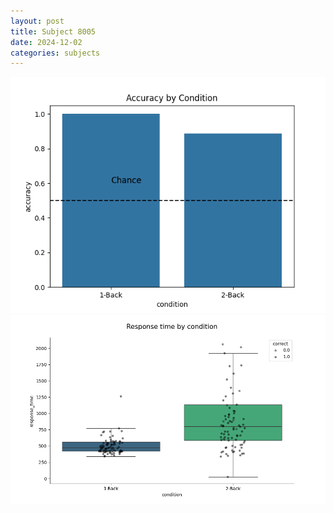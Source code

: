 ```yaml
---
layout: post
title: Subject 8005
date: 2024-12-02
categories: subjects
---
```


![](data/8005/run-17/8005_ATS_acc.png)
![](data/8005/run-17/8005_ATS_rt.png)

